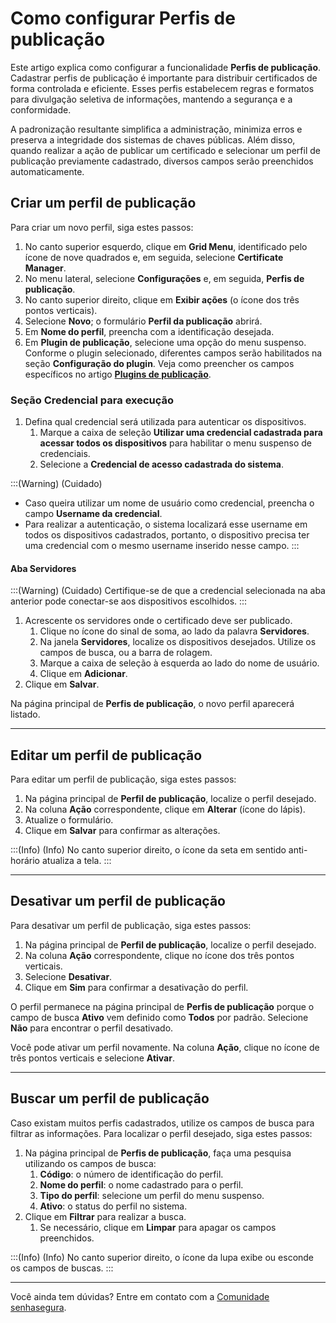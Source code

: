 # Como configurar Perfis de publicação

Este artigo explica como configurar a funcionalidade **Perfis de publicação**. Cadastrar perfis de publicação é importante para distribuir certificados de forma controlada e eficiente. Esses perfis estabelecem regras e formatos para divulgação seletiva de informações, mantendo a segurança e a conformidade. 

A padronização resultante simplifica a administração, minimiza erros e preserva a integridade dos sistemas de chaves públicas. Além disso, quando realizar a ação de publicar um certificado e selecionar um perfil de publicação previamente cadastrado, diversos campos serão preenchidos automaticamente.   

## Criar um perfil de publicação
Para criar um novo perfil, siga estes passos:

1. No canto superior esquerdo, clique em **Grid Menu**, identificado pelo ícone de nove quadrados e, em seguida, selecione **Certificate Manager**.
2. No menu lateral, selecione **Configurações** e, em seguida, **Perfis de publicação**.
3. No canto superior direito, clique em **Exibir ações** (o ícone dos três pontos verticais).
4. Selecione **Novo**; o formulário **Perfil da publicação** abrirá.
5. Em **Nome do perfil**, preencha com a identificação desejada.
6. Em **Plugin de publicação**, selecione uma opção do menu suspenso. Conforme o plugin selecionado, diferentes campos serão habilitados na seção **Configuração do plugin**. Veja como preencher os campos específicos no artigo [**Plugins de publicação**](/v3-33/docs/pt/publishing-plugins). 

### Seção Credencial para execução

1. Defina qual credencial será utilizada para autenticar os dispositivos.
    1. Marque a caixa de seleção **Utilizar uma credencial cadastrada para acessar todos os dispositivos** para habilitar o menu suspenso de credenciais.
    2. Selecione a **Credencial de acesso cadastrada do sistema**.

:::(Warning) (Cuidado)

* Caso queira utilizar um nome de usuário como credencial, preencha o campo **Username da credencial**. 
* Para realizar a autenticação, o sistema localizará esse username em todos os dispositivos cadastrados, portanto, o dispositivo precisa ter uma credencial com o mesmo username inserido nesse campo.
:::

#### Aba Servidores
:::(Warning) (Cuidado)
Certifique-se de que a credencial selecionada na aba anterior pode conectar-se aos dispositivos escolhidos.
:::

1. Acrescente os servidores onde o certificado deve ser publicado.
    1. Clique no ícone do sinal de soma, ao lado da palavra **Servidores**.
    2. Na janela **Servidores**, localize os dispositivos desejados. Utilize os campos de busca, ou a barra de rolagem.
    3. Marque a caixa de seleção à esquerda ao lado do nome de usuário.
    4. Clique em **Adicionar**.
2. Clique em **Salvar**.

Na página principal de **Perfis de publicação**, o novo perfil aparecerá listado.

* * *
## Editar um perfil de publicação
Para editar um perfil de publicação, siga estes passos:

1. Na página principal de **Perfil de publicação**, localize o perfil desejado.
2. Na coluna **Ação** correspondente, clique em **Alterar** (ícone do lápis).
3. Atualize o formulário.
4. Clique em **Salvar** para confirmar as alterações.

:::(Info) (Info)
No canto superior direito, o ícone da seta em sentido anti-horário atualiza a tela.
:::

* * *
## Desativar um perfil de publicação
Para desativar um perfil de publicação, siga estes passos:

1. Na página principal de **Perfil de publicação**, localize o perfil desejado.
2. Na coluna **Ação** correspondente, clique no ícone dos três pontos verticais.
3. Selecione **Desativar**.
4. Clique em **Sim** para confirmar a desativação do perfil.

O perfil permanece na página principal de **Perfis de publicação** porque o campo de busca **Ativo** vem definido como **Todos** por padrão. Selecione **Não** para encontrar o perfil desativado.

Você pode ativar um perfil novamente. Na coluna **Ação**, clique no ícone de três pontos verticais e selecione **Ativar**.
* * *
## Buscar um perfil de publicação
Caso existam muitos perfis cadastrados, utilize os campos de busca para filtrar as informações.
Para localizar o perfil desejado, siga estes passos:

1. Na página principal de **Perfis de publicação**, faça uma pesquisa utilizando os campos de busca:
    1. **Código**: o número de identificação do perfil.
    2. **Nome do perfil**: o nome cadastrado para o perfil.
    3. **Tipo do perfil**: selecione um perfil do menu suspenso.
    4. **Ativo**: o status do perfil no sistema.
2. Clique em **Filtrar** para realizar a busca.
    1. Se necessário, clique em **Limpar** para apagar os campos preenchidos.

:::(Info) (Info)
No canto superior direito, o ícone da lupa exibe ou esconde os campos de buscas.
:::
***
Você ainda tem dúvidas? Entre em contato com a [Comunidade senhasegura](https://community.senhasegura.io/).
